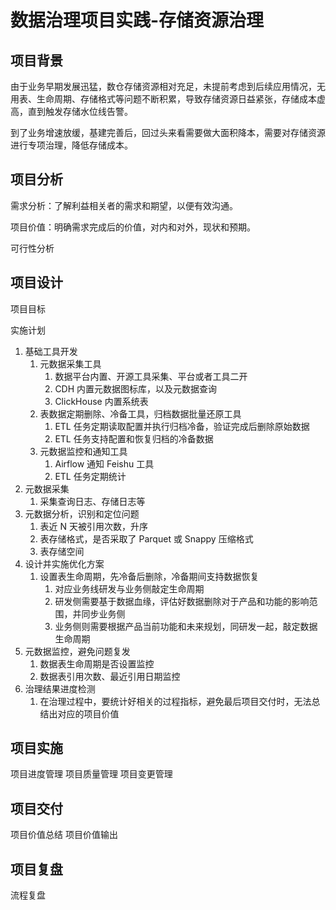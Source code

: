 # 数据治理项目实践-存储资源治理

## 项目背景

由于业务早期发展迅猛，数仓存储资源相对充足，未提前考虑到后续应用情况，无用表、生命周期、存储格式等问题不断积累，导致存储资源日益紧张，存储成本虚高，直到触发存储水位线告警。

到了业务增速放缓，基建完善后，回过头来看需要做大面积降本，需要对存储资源进行专项治理，降低存储成本。

## 项目分析

需求分析：了解利益相关者的需求和期望，以便有效沟通。

项目价值：明确需求完成后的价值，对内和对外，现状和预期。

可行性分析

## 项目设计

项目目标

实施计划
1. 基础工具开发
	1. 元数据采集工具
		1. 数据平台内置、开源工具采集、平台或者工具二开
		2. CDH 内置元数据图标库，以及元数据查询
		3. ClickHouse 内置系统表
	2. 表数据定期删除、冷备工具，归档数据批量还原工具
		1. ETL 任务定期读取配置并执行归档冷备，验证完成后删除原始数据
		2. ETL 任务支持配置和恢复归档的冷备数据
	3. 元数据监控和通知工具
		1. Airflow 通知 Feishu 工具
		2. ETL 任务定期统计
2. 元数据采集
	1. 采集查询日志、存储日志等
3. 元数据分析，识别和定位问题
	1. 表近 N 天被引用次数，升序
	2. 表存储格式，是否采取了 Parquet 或 Snappy 压缩格式
	3. 表存储空间
5. 设计并实施优化方案
	1. 设置表生命周期，先冷备后删除，冷备期间支持数据恢复
		1. 对应业务线研发与业务侧敲定生命周期
		2. 研发侧需要基于数据血缘，评估好数据删除对于产品和功能的影响范围，并同步业务侧
		3. 业务侧则需要根据产品当前功能和未来规划，同研发一起，敲定数据生命周期
6. 元数据监控，避免问题复发
	1. 数据表生命周期是否设置监控
	2. 数据表引用次数、最近引用日期监控
7. 治理结果进度检测
	1. 在治理过程中，要统计好相关的过程指标，避免最后项目交付时，无法总结出对应的项目价值

## 项目实施

项目进度管理
项目质量管理
项目变更管理

## 项目交付

项目价值总结
项目价值输出

## 项目复盘

流程复盘